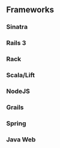 ## Frameworks

### Sinatra

### Rails 3

### Rack

###  Scala/Lift

### NodeJS

### Grails

### Spring

### Java Web